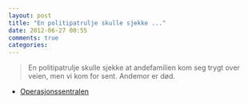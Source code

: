 ```yaml
---
layout: post
title: "En politipatrulje skulle sjekke ..."
date: 2012-06-27 00:55
comments: true
categories: 
---
```


> En politipatrulje skulle sjekke at andefamilien kom seg trygt over veien, men vi kom for sent. Andemor er død. 
- [Operasjonssentralen](http://twitter.com/oslopolitiops/status/217888972498669568)
